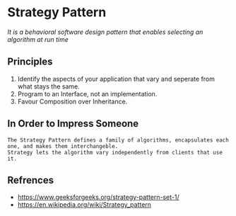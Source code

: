 # Strategy Pattern

*It is a behavioral software design pattern that enables selecting an algorithm at run time*

## Principles
1. Identify the aspects of your application that vary and seperate from what stays the same.
2. Program to an Interface, not an implementation.
3. Favour Composition over Inheritance.

## In Order to Impress Someone

```
The Strategy Pattern defines a family of algorithms, encapsulates each one, and makes them interchangeble.
Strategy lets the algorithm vary independently from clients that use it.
```

## Refrences
* https://www.geeksforgeeks.org/strategy-pattern-set-1/
* https://en.wikipedia.org/wiki/Strategy_pattern
